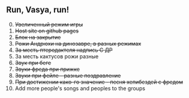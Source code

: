 ## Run, Vasya, run!

0. ~~Увеличенный режим игры~~
1. ~~Host site on github pages~~
2. ~~Блок на закрытие~~
3. ~~Рожи Андрюхи на динозавре, в разных режимах~~
4. ~~За месть птеродактеля надпись С ДР~~
5. За месть кактусов рожи разные
6. ~~Звук при беге~~
7. ~~Звуки фреда при прижке~~
8. ~~Звуки при фейле - разные поздравление~~
9. ~~При достижении како-го значение - песня хепибездей с фредом~~
10. Add more people's songs and peoples to the groups


